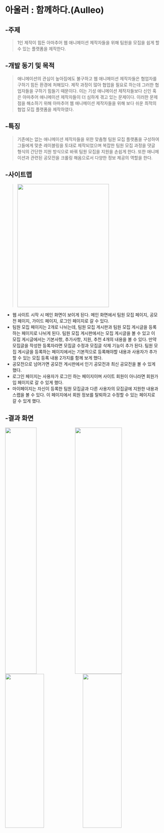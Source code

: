 # 아울러 : 함께하다.(Aulleo)
## -주제
>1인 제작이 힘든 아마추어 웹 애니메이션 제작자들을 위해 팀원을 모집을 쉽게 할 수 있는 플랫폼을 제작한다.


## -개발 동기 및 목적
>애니메이션의 관심이 높아짐에도 불구하고 웹 애니메이션 제작자들은 협업자를 구하기 힘든 환경에 처해있다. 
>제작 과정이 많아 협업을 필요로 하는데 그러한 협업자들을 구하기 힘들기 때문이다. 
>이는 기성 애니메이션 제작자들보다 신인 혹은 아마추어 애니메이션 제작자들이 더 심하게 겪고 있는 문제이다. 
>이러한 문제점을 해소하기 위해 아마추어 웹 애니메이션 제작자들을 위해 보다 쉬운 최적의 협업 모집 플랫폼을 제작하였다.

## -특징
>기존에는 없는 애니메이션 제작자들을 위한 맞춤형 팀원 모집 플랫폼을 구성하여 그들에게 맞춘 레이블링을 토대로 제작되었으며 
복잡한 팀원 모집 과정을 댓글 형식의 간단한 지원 방식으로 바꿔 팀원 모집을 지원을 손쉽게 한다.
또한 애니메이션과 관련된 공모전을 크롤링 해옴으로서 다양한 정보 제공의 역할을 한다.

## -사이트맵
><img src="https://user-images.githubusercontent.com/52826839/70029230-f5957f00-15e9-11ea-8c6c-390eb78059ae.jpg"  width=80% height=400px;/>
* 웹 사이트 시작 시 메인 화면이 보이게 된다. 메인 화면에서 팀원 모집 페이지, 공모전 페이지, 가이드 페이지, 로그인 페이지로 갈 수 있다. 
* 팀원 모집 페이지는 2개로 나뉘는데, 팀원 모집 게시판과 팀원 모집 게시글을 등록하는 페이지로 나뉘게 된다. 팀원 모집 게시판에서는 모집 게시글을 볼 수 있고 이 모집 게시글에서는 기본사항, 추가사항, 지원, 추천 4개의 내용을 볼 수 있다. 만약 모집글을 작성한 등록자라면 모집글 수정과 모집글 삭제 기능이 추가 된다. 팀원 모집 게시글을 등록하는 페이지에서는 기본적으로 등록해야할 내용과 사용자가 추가할 수 있는 모집 등록 내용 2가지를 함께 보게 했다. 
* 공모전으로 넘어가면 공모전 게시판에서 인기 공모전과 최신 공모전을 볼 수 있게 했다.
* 로그인 페이지는 사용자가 로그인 하는 페이지이며 사이트 회원이 아니라면 회원가입 페이지로 갈 수  있게 했다.
* 마이페이지는 자신이 등록한 팀원 모집글과 다른 사용자의 모집글에 지원한 내용과 스랩을 볼 수 있다. 이 페이지에서 회원 정보를 탈퇴하고 수정할 수 있는 페이지로 갈 수 있게 했다.

## -결과 화면
<img src="https://user-images.githubusercontent.com/52826839/70029985-93d61480-15eb-11ea-9523-6093d61ce12d.jpg" height=800px; float=left;  width=45%px/><img src="https://user-images.githubusercontent.com/52826839/70030054-be27d200-15eb-11ea-8eb6-c1b7b881f495.png" width=55%px height=800px; float=left;/>
<img src="https://user-images.githubusercontent.com/52826839/70031747-43f94c80-15ef-11ea-8fb8-935a8f11edea.png" height=500px; float=left;  width=50%px/><img src="https://user-images.githubusercontent.com/52826839/70031856-920e5000-15ef-11ea-81ab-b66f29677f3c.png" height=500px; float=left;  width=50%px/>

